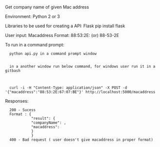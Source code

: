 Get company name of given Mac address


Environment: 
          Python 2 or 3
          
          
Libraries to be used for creating a API:
          Flask
          pip install flask


User input: 
          Macaddress
          Format: 
                88:53:2E:    (or)
                88-53-2E
                
                
To run in a command prompt:
      
      
      python api.py in a command prompt window 
      

      in a another window run below command, for windows user run it in a gitbash
      
      

      curl -i -H "Content-Type: application/json" -X POST -d '{"macaddress":"88:53:2E:67:07:BE"}' http://localhost:5000/macaddress
 
      
Responses:


      200 - Sucess 
      Format : {
                "result": {
                "companyName": ,
                "macaddress": 
                }
                }
      400 - Bad request ( user doesn't give macaddress in proper format)
      
